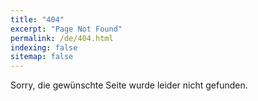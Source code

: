 ```yaml
---
title: "404"
excerpt: "Page Not Found"
permalink: /de/404.html
indexing: false
sitemap: false
---
```


Sorry, die gewünschte Seite wurde leider nicht gefunden.
